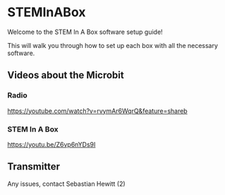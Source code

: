 # STEMInABox

Welcome to the STEM In A Box software setup guide!

This will walk you through how to set up each box with all the necessary software.

## Videos about the Microbit

### Radio
https://youtube.com/watch?v=rvymAr6WqrQ&feature=shareb

### STEM In A Box
https://youtu.be/Z6vp6nYDs9I

### 


## Transmitter

Any issues, contact Sebastian Hewitt (2)
